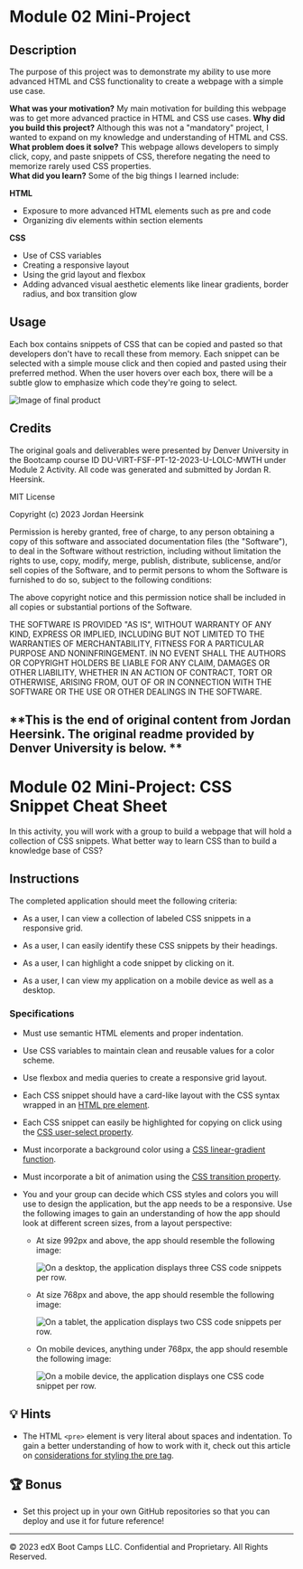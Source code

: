 # Module 02 Mini-Project

## Description

The purpose of this project was to demonstrate my ability to use more advanced HTML and CSS functionality to create a webpage with a simple use case. 

**What was your motivation?** My main motivation for building this webpage was to get more advanced practice in HTML and CSS use cases. 
**Why did you build this project?** Although this was not a "mandatory" project, I wanted to expand on my knowledge and understanding of HTML and CSS. 
**What problem does it solve?** This webpage allows developers to simply click, copy, and paste snippets of CSS, therefore negating the need to memorize rarely used CSS properties.  
**What did you learn?** Some of the big things I learned include: 

**HTML**
- Exposure to more advanced HTML elements such as pre and code
- Organizing div elements within section elements 

**CSS**
- Use of CSS variables
- Creating a responsive layout
- Using the grid layout and flexbox
- Adding advanced visual aesthetic elements like linear gradients, border radius, and box transition glow

## Usage
Each box contains snippets of CSS that can be copied and pasted so that developers don't have to recall these from memory. Each snippet can be selected with a simple mouse click and then copied and pasted using their preferred method. When the user hovers over each box, there will be a subtle glow to emphasize which code they're going to select. 

![Image of final product](assets/images/final-product.png/)

## Credits
The original goals and deliverables were presented by Denver University in the Bootcamp course ID DU-VIRT-FSF-PT-12-2023-U-LOLC-MWTH under Module 2 Activity. All code was generated and submitted by Jordan R. Heersink. 

MIT License

Copyright (c) 2023 Jordan Heersink

Permission is hereby granted, free of charge, to any person obtaining a copy
of this software and associated documentation files (the "Software"), to deal
in the Software without restriction, including without limitation the rights
to use, copy, modify, merge, publish, distribute, sublicense, and/or sell
copies of the Software, and to permit persons to whom the Software is
furnished to do so, subject to the following conditions:

The above copyright notice and this permission notice shall be included in all
copies or substantial portions of the Software.

THE SOFTWARE IS PROVIDED "AS IS", WITHOUT WARRANTY OF ANY KIND, EXPRESS OR
IMPLIED, INCLUDING BUT NOT LIMITED TO THE WARRANTIES OF MERCHANTABILITY,
FITNESS FOR A PARTICULAR PURPOSE AND NONINFRINGEMENT. IN NO EVENT SHALL THE
AUTHORS OR COPYRIGHT HOLDERS BE LIABLE FOR ANY CLAIM, DAMAGES OR OTHER
LIABILITY, WHETHER IN AN ACTION OF CONTRACT, TORT OR OTHERWISE, ARISING FROM,
OUT OF OR IN CONNECTION WITH THE SOFTWARE OR THE USE OR OTHER DEALINGS IN THE
SOFTWARE.

## **This is the end of original content from Jordan Heersink. The original readme provided by Denver University is below. **


# Module 02 Mini-Project: CSS Snippet Cheat Sheet

In this activity, you will work with a group to build a webpage that will hold a collection of CSS snippets. What better way to learn CSS than to build a knowledge base of CSS?

## Instructions

The completed application should meet the following criteria:

* As a user, I can view a collection of labeled CSS snippets in a responsive grid.

* As a user, I can easily identify these CSS snippets by their headings.

* As a user, I can highlight a code snippet by clicking on it.

* As a user, I can view my application on a mobile device as well as a desktop.

### Specifications

* Must use semantic HTML elements and proper indentation.

* Use CSS variables to maintain clean and reusable values for a color scheme.

* Use flexbox and media queries to create a responsive grid layout.

* Each CSS snippet should have a card-like layout with the CSS syntax wrapped in an [HTML pre element](https://developer.mozilla.org/en-US/docs/Web/HTML/Element/pre).

* Each CSS snippet can easily be highlighted for copying on click using the [CSS user-select property](https://developer.mozilla.org/en-US/docs/Web/CSS/user-select).

* Must incorporate a background color using a [CSS linear-gradient function](https://developer.mozilla.org/en-US/docs/Web/CSS/linear-gradient).

* Must incorporate a bit of animation using the [CSS transition property](https://developer.mozilla.org/en-US/docs/Web/CSS/transition).

* You and your group can decide which CSS styles and colors you will use to design the application, but the app needs to be a responsive. Use the following images to gain an understanding of how the app should look at different screen sizes, from a layout perspective:

  * At size 992px and above, the app should resemble the following image:

    ![On a desktop, the application displays three CSS code snippets per row.](./assets/images/01-app-desktop.png)

  * At size 768px and above, the app should resemble the following image:

    ![On a tablet, the application displays two CSS code snippets per row.](./assets/images/02-app-tablet.png)

  * On mobile devices, anything under 768px, the app should resemble the following image:

    ![On a mobile device, the application displays one CSS code snippet per row.](./assets/images/03-app-mobile.png)

## 💡 Hints

* The HTML `<pre>` element is very literal about spaces and indentation. To gain a better understanding of how to work with it, check out this article on [considerations for styling the pre tag](https://css-tricks.com/considerations-styling-pre-tag/).

## 🏆 Bonus

* Set this project up in your own GitHub repositories so that you can deploy and use it for future reference!

---
© 2023 edX Boot Camps LLC. Confidential and Proprietary. All Rights Reserved.
